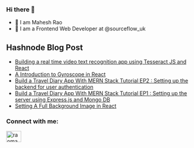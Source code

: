 ### Hi there 👋
- 👀 I am Mahesh Rao
- 👔 I am a Frontend Web Developer at @sourceflow_uk

## Hashnode Blog Post
<!-- HASHNODE:START -->
- [Building a real time video text recognition app using Tesseract JS and React](https://maheshrao98.hashnode.dev/building-a-real-time-video-text-recognition-app-using-tesseract-js-and-react)
- [A Introduction to Gyroscope in React](https://maheshrao98.hashnode.dev/a-introduction-to-gyroscope-in-react)
- [Build a Travel Diary App With MERN Stack Tutorial EP2 : Setting up the backend for user authentication](https://maheshrao98.hashnode.dev/build-a-travel-diary-app-with-mern-stack-tutorial-ep2-setting-up-the-backend-for-user-authentication)
- [Build a Travel Diary App With MERN Stack Tutorial EP1 : Setting up the server using Express.js and Mongo DB](https://maheshrao98.hashnode.dev/build-a-travel-diary-app-with-mern-stack-tutorial-ep1-setting-up-the-server-using-expressjs-and-mongo-db)
- [Setting A Full Background Image in React](https://maheshrao98.hashnode.dev/setting-a-full-background-image-in-react)
<!-- HASHNODE:END -->

<h3 align="left">Connect with me:</h3>
<p align="left">
<a href="https://twitter.com/raomahesh98" target="blank"><img align="center" src="https://raw.githubusercontent.com/rahuldkjain/github-profile-readme-generator/master/src/images/icons/Social/twitter.svg" alt="raomahesh98" height="30" width="40" /></a>
</p>

<!--
**maheshrao98/maheshrao98** is a ✨ _special_ ✨ repository because its `README.md` (this file) appears on your GitHub profile.

Here are some ideas to get you started:

- 🔭 I’m currently working on ...
- 🌱 I’m currently learning ...
- 👯 I’m looking to collaborate on ...
- 🤔 I’m looking for help with ...
- 💬 Ask me about ...
- 📫 How to reach me: ...
- 😄 Pronouns: ...
- ⚡ Fun fact: ...
-->
